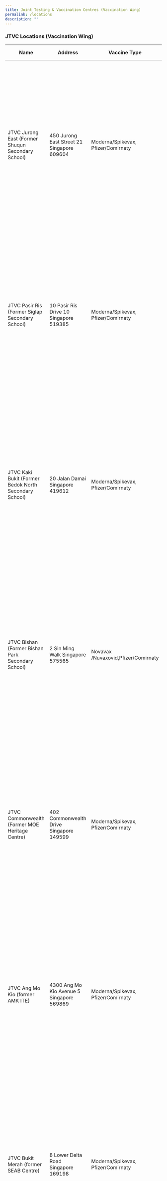 ```yaml
---
title: Joint Testing & Vaccination Centres (Vaccination Wing)
permalink: /locations
description: ""
---
```

### **JTVC Locations (Vaccination Wing)**
<table>
  <thead>
    <tr>
      <th>Name</th>
      <th>Address</th>
			<th>Vaccine Type</th>
			<th>Opening Hours</th>
    </tr>
  </thead>
  <tbody>	
    <tr>
      <td>JTVC Jurong East (Former Shuqun Secondary School)
 </td>
      <td>450 Jurong East Street 21 Singapore 609604</td>
			<td>Moderna/Spikevax, Pfizer/Comirnaty</td>
			<td>Monday - Friday: 9am-1pm, 2pm-7pm (Last walk-in 12.30pm & 6.30pm)<br><br> Sat and Eve of Public Holiday: 9am-1pm (Last walk-in 12.30pm)<br><br>Sun and gazetted Public Holidays: Close</td>
    </tr>
    <tr>
      <td>JTVC Pasir Ris (Former Siglap Secondary School)</td>
      <td>10 Pasir Ris Drive 10 Singapore 519385</td>
			<td>Moderna/Spikevax, Pfizer/Comirnaty</td>
			<td>Monday - Friday: 9am-1pm, 2pm-7pm (Last walk-in 12.30pm & 6.30pm)<br><br> Sat and Eve of Public Holiday: 9am-1pm (Last walk-in 12.30pm)<br><br>Sun and gazetted Public Holidays: Close</td>
    </tr>
    <tr>
      <td>JTVC Kaki Bukit (Former Bedok North Secondary
School)</td>
      <td>20 Jalan Damai Singapore 419612</td>
			<td>Moderna/Spikevax, Pfizer/Comirnaty</td>
			<td>Monday - Friday: 9am-1pm, 2pm-7pm (Last walk-in 12.30pm & 6.30pm)<br><br> Sat and Eve of Public Holiday: 9am-1pm (Last walk-in 12.30pm)<br><br>Sun and gazetted Public Holidays: Close</td>
    </tr>
    <tr>
      <td>JTVC Bishan (Former Bishan Park Secondary School)</td>
      <td>2 Sin Ming Walk Singapore 575565</td>
			<td>Novavax /Nuvaxovid,Pfizer/Comirnaty</td>
			<td>Monday - Friday: 9am-1pm, 2pm-7pm (Last walk-in 12.30pm & 6.30pm)<br><br> Sat and Eve of Public Holiday: 9am-1pm (Last walk-in 12.30pm)<br><br>Sun and gazetted Public Holidays: Close</td>
    </tr>	
    <tr>
      <td>JTVC Commonwealth (Former MOE Heritage Centre)</td>
      <td>402 Commonwealth Drive Singapore 149599</td>
			<td>Moderna/Spikevax, Pfizer/Comirnaty</td>
			<td>Monday - Friday: 9am-1pm, 2pm-7pm (Last walk-in 12.30pm & 6.30pm)<br><br> Sat and Eve of Public Holiday: 9am-1pm (Last walk-in 12.30pm)<br><br>Sun and gazetted Public Holidays: Close</td>
    </tr>
		<tr>
      <td>JTVC Ang Mo Kio (former AMK ITE)</td>
      <td>4300 Ang Mo Kio Avenue 5 Singapore 569869</td>
			<td>Moderna/Spikevax, Pfizer/Comirnaty</td>
			<td>Monday - Friday: 9am-1pm, 2pm-7pm (Last walk-in 12.30pm & 6.30pm)<br><br> Sat and Eve of Public Holiday: 9am-1pm (Last walk-in 12.30pm)<br><br>Sun and gazetted Public Holidays: Close</td>
    </tr>
		<tr>
      <td>JTVC Bukit Merah (former SEAB Centre)</td>
      <td>8 Lower Delta Road Singapore 169198</td>
			<td>Moderna/Spikevax, Pfizer/Comirnaty</td>
			<td>Monday - Friday: 9am-1pm, 2pm-7pm (Last walk-in 12.30pm & 6.30pm)<br><br> Sat and Eve of Public Holiday: 9am-1pm (Last walk-in 12.30pm)<br><br>Sun and gazetted Public Holidays: Close</td>
    </tr>
		<tr>
      <td>JTVC Yishun (former Yishun Bus Interchange)</td>
      <td>20A Yishun Central 1 Singapore 768830</td>
			<td>Moderna/Spikevax, Pfizer/Comirnaty</td>
			<td>Monday - Friday: 9am-1pm, 2pm-7pm (Last walk-in 12.30pm & 6.30pm)<br><br> Sat and Eve of Public Holiday: 9am-1pm (Last walk-in 12.30pm)<br><br>Sun and gazetted Public Holidays: Close</td>
    </tr>
		<tr>
      <td>JTVC Woodlands (Woodlands Temporary Bus Interchange)</td>
      <td>3A Woodlands Square Singapore 737735</td>
			<td>Moderna/Spikevax, Pfizer/Comirnaty</td>
			<td>Monday - Friday: 9am-1pm, 2pm-7pm (Last walk-in 12.30pm & 6.30pm)<br><br> Sat and Eve of Public Holiday: 9am-1pm (Last walk-in 12.30pm)<br><br>Sun and gazetted Public Holidays: Close</td>
    </tr>
		<tr>
      <td>JTVC Sengkang (former pre-school)</td>
      <td>60 Sengkang East Way Singapore 548596</td>
			<td>Moderna/Spikevax, Pfizer/Comirnaty</td>
			<td>Monday - Friday: 9am-1pm, 2pm-7pm (Last walk-in 12.30pm & 6.30pm)<br><br> Sat and Eve of Public Holiday: 9am-1pm (Last walk-in 12.30pm)<br><br>Sun and gazetted Public Holidays: Close</td>
    </tr>
	</tbody>
</table>
